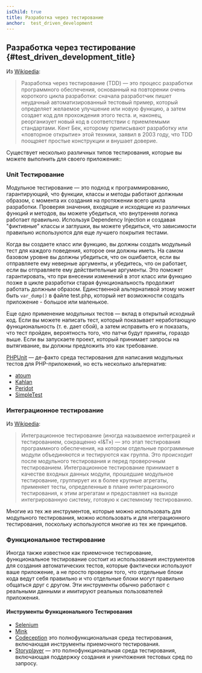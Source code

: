 ```yaml
---
isChild: true
title: Разработка через тестирование
anchor:  test_driven_development
---
```


## Разработка через тестирование {#test_driven_development_title}

Из [Wikipedia](https://wikipedia.org/wiki/Test-driven_development):

> Разработка через тестирование (TDD) — это процесс разработки программного обеспечения, основанный на повторении очень
> короткого цикла разработки: сначала разработчик пишет неудачный автоматизированный тестовый пример, который определяет
> желаемое улучшение или новую функцию, а затем создает код для прохождения этого теста. и, наконец, реорганизует новый
> код в соответствии с приемлемыми стандартами. Кент Бек, которому приписывают разработку или «повторное открытие» этой
> техники, заявил в 2003 году, что TDD поощряет простые конструкции и внушает доверие.

Существует несколько различных типов тестирования, которые вы можете выполнить для своего приложения::

### Unit Тестирование

Модульное тестирование — это подход к программированию, гарантирующий, что функции, классы и методы работают должным
образом, с момента их создания на протяжении всего цикла разработки. Проверяя значения, входящие и исходящие из различных
функций и методов, вы можете убедиться, что внутренняя логика работает правильно. Используя Dependency Injection и
создавая "фиктивные" классы и заглушки, вы можете убедиться, что зависимости правильно используются для еще лучшего
покрытия тестами.

Когда вы создаете класс или функцию, вы должны создать модульный тест для каждого поведения, которое они должны иметь.
На самом базовом уровне вы должны убедиться, что он ошибается, если вы отправляете ему неверные аргументы, и убедитесь,
что он работает, если вы отправляете ему действительные аргументы. Это поможет гарантировать, что при внесении изменений
в этот класс или функцию позже в цикле разработки старая функциональность продолжит работать должным образом. Единственной
альтернативой этому может быть `var_dump()` в файле test.php, который нет возможности создать приложение - большое или
маленькое.

Еще одно применение модульных тестов — вклад в открытый исходный код. Если вы можете написать тест, который показывает
неработающую функциональность (т. е. дает сбой), а затем исправить его и показать, что тест пройден, вероятность того,
что патчи будут приняты, гораздо выше. Если вы запускаете проект, который принимает запросы на вытягивание, вы должны
предложить это как требование.

[PHPUnit](https://phpunit.de/) — де-факто среда тестирования для написания модульных тестов для PHP-приложений, но есть
несколько альтернатив:

* [atoum](https://github.com/atoum/atoum)
* [Kahlan](https://github.com/crysalead/kahlan)
* [Peridot](https://peridot-php.github.io/)
* [SimpleTest](http://simpletest.org)

### Интеграционное тестирование

Из [Wikipedia](https://wikipedia.org/wiki/Integration_testing):

> Интеграционное тестирование (иногда называемое интеграцией и тестированием, сокращенно «I&T») — это этап тестирования
> программного обеспечения, на котором отдельные программные модули объединяются и тестируются как группа. Это происходит
> после модульного тестирования и перед проверочным тестированием. Интеграционное тестирование принимает в качестве
> входных данных модули, прошедшие модульное тестирование, группирует их в более крупные агрегаты, применяет тесты,
> определенные в плане интеграционного тестирования, к этим агрегатам и предоставляет на выходе интегрированную систему,
> готовую к системному тестированию.

Многие из тех же инструментов, которые можно использовать для модульного тестирования, можно использовать и для
нтеграционного тестирования, поскольку используются многие из тех же принципов.

### Функциональное тестирование

Иногда также известное как приемочное тестирование, функциональное тестирование состоит из использования инструментов
для создания автоматических тестов, которые фактически используют ваше приложение, а не просто проверки того, что
отдельные блоки кода ведут себя правильно и что отдельные блоки могут правильно общаться друг с другом. Эти инструменты
обычно работают с реальными данными и имитируют реальных пользователей приложения.

#### Инструменты Функционального Тестирования

* [Selenium](https://docs.seleniumhq.org/)
* [Mink](http://mink.behat.org/)
* [Codeception](https://codeception.com/) это полнофункциональная среда тестирования, включающая инструменты приемочного
  тестирования.
* [Storyplayer](https://datasift.github.io/storyplayer/) — это полнофункциональная среда тестирования, включающая
  поддержку создания и уничтожения тестовых сред по запросу.
